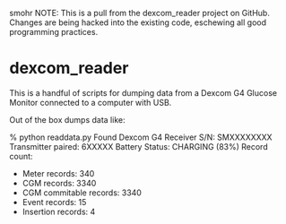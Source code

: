 smohr NOTE: This is a pull from the dexcom_reader project on GitHub. Changes are being hacked into the existing code, eschewing all good programming practices.

dexcom_reader
=============

This is a handful of scripts for dumping data from a Dexcom G4 Glucose Monitor
connected to a computer with USB.

Out of the box dumps data like:

% python readdata.py 
Found Dexcom G4 Receiver S/N: SMXXXXXXXX
Transmitter paired: 6XXXXX
Battery Status: CHARGING (83%)
  Record count:
  - Meter records: 340
  - CGM records: 3340
  - CGM commitable records: 3340
  - Event records: 15
  - Insertion records: 4

  
